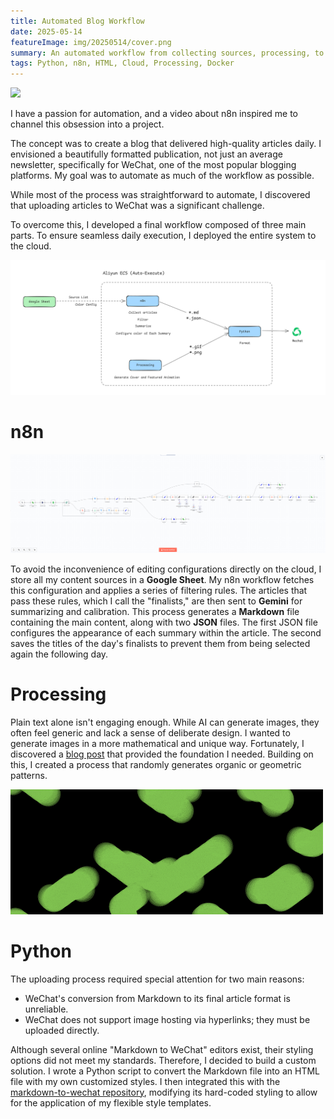 ```yaml
---
title: Automated Blog Workflow
date: 2025-05-14
featureImage: img/20250514/cover.png
summary: An automated workflow from collecting sources, processing, to uploading to platform 
tags: Python, n8n, HTML, Cloud, Processing, Docker
---
```


![](img/20250514/showcase.gif)

I have a passion for automation, and a video about n8n inspired me to channel this obsession into a project.

The concept was to create a blog that delivered high-quality articles daily. I envisioned a beautifully formatted publication, not just an average newsletter, specifically for WeChat, one of the most popular blogging platforms. My goal was to automate as much of the workflow as possible.

While most of the process was straightforward to automate, I discovered that uploading articles to WeChat was a significant challenge.

To overcome this, I developed a final workflow composed of three main parts. To ensure seamless daily execution, I deployed the entire system to the cloud.

![](img/20250514/workflow.png)

# n8n

![](img/20250514/n8n.png)

To avoid the inconvenience of editing configurations directly on the cloud, I store all my content sources in a **Google Sheet**. My n8n workflow fetches this configuration and applies a series of filtering rules. The articles that pass these rules, which I call the "finalists," are then sent to **Gemini** for summarizing and calibration. This process generates a **Markdown** file containing the main content, along with two **JSON** files. The first JSON file configures the appearance of each summary within the article. The second saves the titles of the day's finalists to prevent them from being selected again the following day.

# Processing

Plain text alone isn't engaging enough. While AI can generate images, they often feel generic and lack a sense of deliberate design. I wanted to generate images in a more mathematical and unique way. Fortunately, I discovered a [blog post](https://sighack.com/post/getting-creative-with-perlin-noise-fields) that provided the foundation I needed. Building on this, I created a process that randomly generates organic or geometric patterns.

![An Animation from the Code](img/20250514/processing.gif)

# Python

The uploading process required special attention for two main reasons:

- WeChat's conversion from Markdown to its final article format is unreliable.
- WeChat does not support image hosting via hyperlinks; they must be uploaded directly.

Although several online "Markdown to WeChat" editors exist, their styling options did not meet my standards. Therefore, I decided to build a custom solution. I wrote a Python script to convert the Markdown file into an HTML file with my own customized styles. I then integrated this with the [markdown-to-wechat repository](https://github.com/chenyukang/markdown-to-wechat), modifying its hard-coded styling to allow for the application of my flexible style templates.



